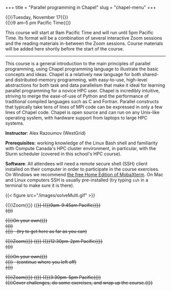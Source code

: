 +++
title = "Parallel programming in Chapel"
slug = "chapel-menu"
+++

{{<cor>}}Tuesday, November 17{{</cor>}}\
{{<cgr>}}9 am–5 pm Pacific Time{{</cgr>}}

This course will start at 9am Pacific Time and will run until 5pm Pacific Time. Its format will be a combination of
several interactive Zoom sessions and the reading materials in-between the Zoom sessions. Course materials will be added
here shortly before the start of the course.

---

This course is a general introduction to the main principles of parallel programming, using Chapel programming language
to illustrate the basic concepts and ideas. Chapel is a relatively new language for both shared- and distributed-memory
programming, with easy-to-use, high-level abstractions for both task and data parallelism that make it ideal for
learning parallel programming for a novice HPC user. Chapel is incredibly intuitive, striving to merge the ease-of-use
of Python and the performance of traditional compiled languages such as C and Fortran. Parallel constructs that
typically take tens of lines of MPI code can be expressed in only a few lines of Chapel code. Chapel is open source and
can run on any Unix-like operating system, with hardware support from laptops to large HPC systems.

**Instructor**: Alex Razoumov (WestGrid)

**Prerequisites:** working knowledge of the Linux Bash shell and familiarity with Compute Canada's HPC cluster
  environment, in particular, with the Slurm scheduler (covered in this school's HPC course).

**Software**: All attendees will need a remote secure shell (SSH) client installed on their computer in order to
participate in the course exercises. On Windows we recommend
[the free Home Edition of MobaXterm](https://mobaxterm.mobatek.net/download.html). On Mac and Linux computers SSH is
usually pre-installed (try typing `ssh` in a terminal to make sure it is there).

{{< figure src="/images/solveMulti.gif" >}}

{{<cor>}}Zoom{{</cor>}} {{<s>}} {{<cgr>}}9am-9:45am Pacific{{</cgr>}} \
{{<linktitle url="../chapel1" text="Morning opening session">}}

<!-- {{<cbr>}}On your own{{</cbr>}} \ -->
<!-- {{<nolinktitle>}}Basic language features{{</nolinktitle>}} \ -->
<!-- {{<nolinktitle>}}Task parallelism{{</nolinktitle>}} -->

{{<cbr>}}On your own{{</cbr>}} \
{{<linktitle url="../chapel/chapel-01-base" text="Basic language features">}} \
{{<linktitle url="../chapel/chapel-02-task-parallelism" text="Task parallelism">}} &nbsp; (try to get here as far as you can)

{{<cor>}}Zoom{{</cor>}} {{<s>}} {{<cgr>}}12:30pm-2pm Pacific{{</cgr>}} \
{{<linktitle url="../chapel2" text="Mid-day session">}}

<!-- {{<cbr>}}On your own{{</cbr>}} \ -->
<!-- {{<nolinktitle>}}Task parallelism (cont.){{</nolinktitle>}} \ -->
<!-- {{<nolinktitle>}}Data parallelism{{</nolinktitle>}} -->

{{<cbr>}}On your own{{</cbr>}} \
{{<linktitle url="../chapel/chapel-02-task-parallelism" text="Task parallelism (cont.)">}} &nbsp; (continue where you left off) \
{{<linktitle url="../chapel/chapel-03-domain-parallelism" text="Data parallelism">}}

{{<cor>}}Zoom{{</cor>}} {{<s>}} {{<cgr>}}3:30pm-5pm Pacific{{</cgr>}} \
{{<nolinktitle>}}Cover challenges, do some exercises, and wrap up the course.{{</nolinktitle>}}
